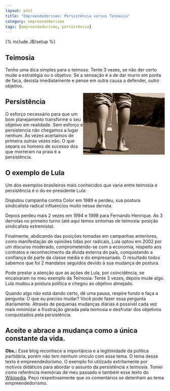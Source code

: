 ```yaml
---
layout: post
title: "Empreendedorismo: Persistência versus Teimosia"
category: empreendedorismo
tags: [empreendedorismo, persistência]
---
```

{% include JB/setup %}

## Teimosia

Tenho uma dica simples para o teimoso. Tente 3 vezes, se não der certo mude a estratégia ou o objetivo. Se a sensação é a de dar murro em ponta de faca, desista imediatamente e pense em outra causa a defender, outro objetivo.

<img src="/images/persistencia.jpg" style="float:right" alt="persitência"/>

## Persistência

O esforço necessário para que um bom planejamento transforme o seu objetivo em realidade. Sem esforço e persistencia não chegamos a lugar nenhum. Às vezes acertamos de primeira outras vezes não. O que separa os homens de sucesso dos que morreram na praia é a persistência.


## O exemplo de Lula

Um dos exemplos brasileiros mais conhecidos que varia entre teimosia e persistência é o do ex-presidente Lula:

Disputou campanha contra Color em 1989 e perdeu, sua postura sindicalista radical influenciou muito nessa derrota.

Depois perdeu mais 2 vezes em 1994 e 1998 para Fernando Henrique. As 3 derrotas no primeiro turno (até aqui temos sintomas de teimosia: posição sindicalista extremista).

Finalmente, abdicando das posições tomadas em campanhas anteriores, como manifestação de opiniões tidas por radicais, Lula optou em 2002 por um discurso moderado, comprometendo-se com a economia, respeito aos contratos e reconhecimento da dívida externa do país, conquistando a confiança de parte da classe média e do empresariado. O resultado todos sabemos que foi 2 mandatos seguidos devido à sua mudança de postura.

Pode prestar a atenção que as ações de Lula, por coincidência, se encaixaram no meu exemplo da Teimosia: Tente 3 vezes, depois mude algo. Lula mudou a postura política e chegou ao objetivo almejado. 

Quando algo não está dando certo, dê uma pausa, respire fundo e faça a pergunta: O que eu preciso mudar? Você pode fazer essa pergunta diariamente. Através de pequenas mudanças diárias é possível cada vez mais minimizar a frustração gerada pela teimosia e desfrutar dos objetivos conquistados pela persistência. 

## Aceite e abrace a mudança como a única constante da vida. 

__Obs.:__ Esse blog reconhece a importância e a legitimidade da política partidária, porém não tem nenhum vínculo com esse tema. O tema desse texto é empreendedorismo. O exemplo foi utilizado extritamente por motivos didáticos para abordar o assunto da persistência x teimosia. Tomei como referência memórias de meu passado e também esse texto do [Wikipedia](http://pt.wikipedia.org/wiki/Luiz_In%C3%A1cio_Lula_da_Silva). Peço respeitosamente que os comentários se detenham ao tema empreendedorismo.